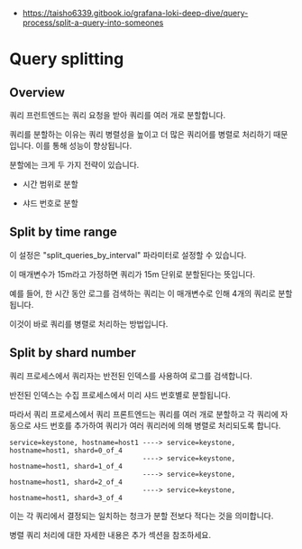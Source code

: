 - https://taisho6339.gitbook.io/grafana-loki-deep-dive/query-process/split-a-query-into-someones
# Query splitting

## Overview
쿼리 프런트엔드는 쿼리 요청을 받아 쿼리를 여러 개로 분할합니다.

쿼리를 분할하는 이유는 쿼리 병렬성을 높이고 더 많은 쿼리어를 병렬로 처리하기 때문입니다. 이를 통해 성능이 향상됩니다.

분할에는 크게 두 가지 전략이 있습니다.

- 시간 범위로 분할

- 샤드 번호로 분할

## Split by time range
이 설정은 "split_queries_by_interval" 파라미터로 설정할 수 있습니다.

이 매개변수가 15m라고 가정하면 쿼리가 15m 단위로 분할된다는 뜻입니다.

예를 들어, 한 시간 동안 로그를 검색하는 쿼리는 이 매개변수로 인해 4개의 쿼리로 분할됩니다.

이것이 바로 쿼리를 병렬로 처리하는 방법입니다.

## Split by shard number
쿼리 프로세스에서 쿼리자는 반전된 인덱스를 사용하여 로그를 검색합니다.

반전된 인덱스는 수집 프로세스에서 미리 샤드 번호별로 분할됩니다.

따라서 쿼리 프로세스에서 쿼리 프론트엔드는 쿼리를 여러 개로 분할하고 각 쿼리에 자동으로 샤드 번호를 추가하여 쿼리가 여러 쿼리러에 의해 병렬로 처리되도록 합니다.

```
service=keystone, hostname=host1 ----> service=keystone, hostname=host1, shard=0_of_4
                                 ----> service=keystone, hostname=host1, shard=1_of_4
                                 ----> service=keystone, hostname=host1, shard=2_of_4
                                 ----> service=keystone, hostname=host1, shard=3_of_4
```

이는 각 쿼리에서 결정되는 일치하는 청크가 분할 전보다 적다는 것을 의미합니다.

병렬 쿼리 처리에 대한 자세한 내용은 추가 섹션을 참조하세요.

